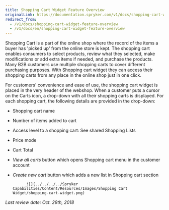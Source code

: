 ```yaml
---
title: Shopping Cart Widget Feature Overview
originalLink: https://documentation.spryker.com/v1/docs/shopping-cart-widget-feature-overview
redirect_from:
  - /v1/docs/shopping-cart-widget-feature-overview
  - /v1/docs/en/shopping-cart-widget-feature-overview
---
```




Shopping Cart is a part of the online shop where the record of the items a buyer has 'picked up' from the online store is kept. The shopping cart enables consumers to select products, review what they selected, make modifications or add extra items if needed, and purchase the products. Many B2B customers use multiple shopping carts to cover different purchasing purposes. With Shopping cart widget they can access their shopping carts from any place in the online shop just in one click.

For customers' convenience and ease of use, the shopping cart widget is placed in the very header of the webshop. When a customer puts a cursor on the Carts icon, a drop-down with all their shopping carts is displayed. For each shopping cart, the following details are provided in the drop-down:

* Shopping cart name
* Number of items added to cart
* Access level to a shopping cart: See shared Shopping Lists
* Price mode
* Cart Total
* *View all carts* button which opens Shopping cart menu in the customer account
* *Create new cart* button which adds a new list in Shopping cart section

            ![](../../../../Spryker Capabilities/Content/Resources/Images/Shopping Cart Widget/shopping-cart-widget.png)

*Last review date: Oct. 29th, 2018*


